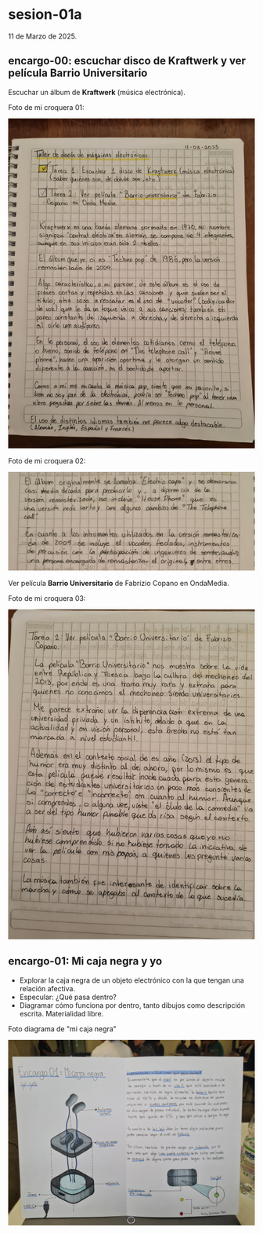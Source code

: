 # sesion-01a

11 de Marzo de 2025.

## encargo-00: escuchar disco de Kraftwerk y ver película Barrio Universitario

Escuchar un álbum de **Kraftwerk** (música electrónica).

Foto de mi croquera 01:

![encargo 00 foto 1 de 3](./archivos/encargo-00-foto-01.jpg)

Foto de mi croquera 02:

![encargo 00 foto 2 de 3](./archivos/encargo-00-foto-02.jpg)

Ver película **Barrio Universitario** de Fabrizio Copano en OndaMedia.

Foto de mi croquera 03:

![encargo 00 foto 3 de 3](./archivos/encargo-00-foto-03.jpg)

## encargo-01: Mi caja negra y yo

- Explorar la caja negra de un objeto electrónico con la que tengan una relación afectiva.
- Especular: ¿Qué pasa dentro?
- Diagramar cómo funciona por dentro, tanto dibujos como descripción escrita. Materialidad libre.

Foto diagrama de "mi caja negra"

![encargo 01 foto 1 de 1](./archivos/encargo-01-foto-01.jpg)
 